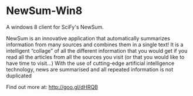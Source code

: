 NewSum-Win8
===========

A windows 8 client for SciFy's NewSum.  

NewSum is an innovative application that automatically summarizes information from many sources and combines them in a single text!
It is a intelligent “collage” of all the different information that you would get if you read all the articles from all the sources you visit (or that you would like to have time to visit...)
With the use of cutting-edge artificial intelligence technology, news are summarised and all repeated information is not duplicated


Find out more at: http://goo.gl/dHRQB
